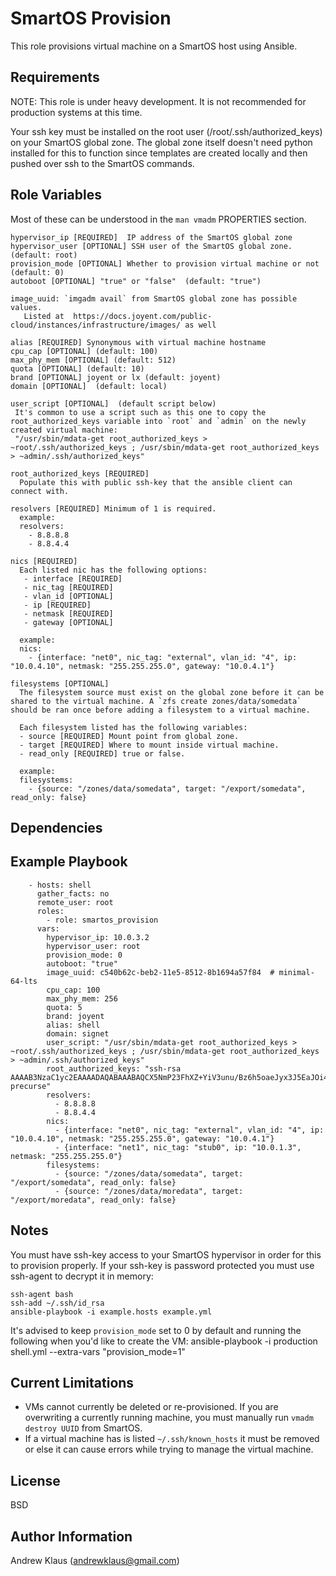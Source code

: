 SmartOS Provision
=========

This role provisions virtual machine on a SmartOS host using Ansible.

Requirements
------------

NOTE: This role is under heavy development. It is not recommended for production systems at this time.

Your ssh key must be installed on the root user (/root/.ssh/authorized_keys) on your SmartOS global zone.
The global zone itself doesn't need python installed for this to function since templates are created
locally and then pushed over ssh to the SmartOS commands.

Role Variables
--------------
Most of these can be understood in the `man vmadm` PROPERTIES section.
```
hypervisor_ip [REQUIRED]  IP address of the SmartOS global zone
hypervisor_user [OPTIONAL] SSH user of the SmartOS global zone. (default: root)
provision_mode [OPTIONAL] Whether to provision virtual machine or not (default: 0)
autoboot [OPTIONAL] "true" or "false"  (default: "true")

image_uuid: `imgadm avail` from SmartOS global zone has possible values.
   Listed at  https://docs.joyent.com/public-cloud/instances/infrastructure/images/ as well

alias [REQUIRED] Synonymous with virtual machine hostname
cpu_cap [OPTIONAL] (default: 100)
max_phy_mem [OPTIONAL] (default: 512)
quota [OPTIONAL] (default: 10)
brand [OPTIONAL] joyent or lx (default: joyent)
domain [OPTIONAL]  (default: local)

user_script [OPTIONAL]  (default script below)
 It's common to use a script such as this one to copy the root_authorized_keys variable into `root` and `admin` on the newly created virtual machine:
 "/usr/sbin/mdata-get root_authorized_keys > ~root/.ssh/authorized_keys ; /usr/sbin/mdata-get root_authorized_keys > ~admin/.ssh/authorized_keys"

root_authorized_keys [REQUIRED]
  Populate this with public ssh-key that the ansible client can connect with.

resolvers [REQUIRED] Minimum of 1 is required.
  example:
  resolvers:
    - 8.8.8.8
    - 8.8.4.4

nics [REQUIRED]
  Each listed nic has the following options:
   - interface [REQUIRED]
   - nic_tag [REQUIRED]
   - vlan_id [OPTIONAL]
   - ip [REQUIRED]
   - netmask [REQUIRED]
   - gateway [OPTIONAL]

  example:
  nics:
    - {interface: "net0", nic_tag: "external", vlan_id: "4", ip: "10.0.4.10", netmask: "255.255.255.0", gateway: "10.0.4.1"}

filesystems [OPTIONAL]
  The filesystem source must exist on the global zone before it can be shared to the virtual machine. A `zfs create zones/data/somedata` should be ran once before adding a filesystem to a virtual machine.

  Each filesystem listed has the following variables:
  - source [REQUIRED] Mount point from global zone.
  - target [REQUIRED] Where to mount inside virtual machine.
  - read_only [REQUIRED] true or false.

  example:
  filesystems:
    - {source: "/zones/data/somedata", target: "/export/somedata", read_only: false}
```
Dependencies
------------


Example Playbook
----------------
```
    - hosts: shell
      gather_facts: no
      remote_user: root
      roles:
        - role: smartos_provision
      vars:
        hypervisor_ip: 10.0.3.2
        hypervisor_user: root
        provision_mode: 0
        autoboot: "true"
        image_uuid: c540b62c-beb2-11e5-8512-8b1694a57f84  # minimal-64-lts
        cpu_cap: 100
        max_phy_mem: 256
        quota: 5
        brand: joyent
        alias: shell
        domain: signet
        user_script: "/usr/sbin/mdata-get root_authorized_keys > ~root/.ssh/authorized_keys ; /usr/sbin/mdata-get root_authorized_keys > ~admin/.ssh/authorized_keys"
        root_authorized_keys: "ssh-rsa AAAAB3NzaC1yc2EAAAADAQABAAABAQCX5NmP23FhXZ+YiV3unu/Bz6h5oaeJyx3J5EaJOi4de0im3MV1aXZlpYnF0MfpmRxYl2S2pUEJXjW/toA48A+zYjHI7xReKZ9MpCsDBlW4Vfl6EjaoZqN3Hc4P5wK/BiMkSIgURFRJukus1ajRvV+YZiAaRyTwgkhmF20ZdOOIAPiugaoEYg+6iQ5CJZURw1VLJ+UViCC7cBcC4AOjKcbEaLf9RzjISzAs78fN7G60+P5fyAsIinDhKC2VJE/AkxjFtQAdBlt3HNhWnLfd2jmClRNA24Ob/gL3i3OWecWdEsERSypDiOFZI/sRHDKih1mkESbiZiHHMiZRCO34Fqpx precurse"
        resolvers:
          - 8.8.8.8
          - 8.8.4.4
        nics:
          - {interface: "net0", nic_tag: "external", vlan_id: "4", ip: "10.0.4.10", netmask: "255.255.255.0", gateway: "10.0.4.1"}
          - {interface: "net1", nic_tag: "stub0", ip: "10.0.1.3", netmask: "255.255.255.0"}
        filesystems:
          - {source: "/zones/data/somedata", target: "/export/somedata", read_only: false}
          - {source: "/zones/data/moredata", target: "/export/moredata", read_only: false}
```

Notes
-----

You must have ssh-key access to your SmartOS hypervisor in order for this to provision properly.
If your ssh-key is password protected you must use ssh-agent to decrypt it in memory:

```
ssh-agent bash
ssh-add ~/.ssh/id_rsa
ansible-playbook -i example.hosts example.yml
```
It's advised to keep `provision_mode` set to 0 by default and running the following when you'd like to create the VM:
ansible-playbook -i production shell.yml --extra-vars "provision_mode=1"

Current Limitations
-------------------
- VMs cannot currently be deleted or re-provisioned. If you are overwriting a currently running machine, you must manually run `vmadm destroy UUID` from SmartOS.
- If a virtual machine has is listed `~/.ssh/known_hosts` it must be removed or else it can cause errors while trying to manage the virtual machine.

License
-------

BSD

Author Information
------------------

Andrew Klaus (andrewklaus@gmail.com)
